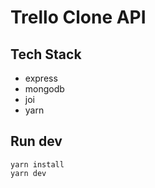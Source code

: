 # Trello Clone API

## Tech Stack
- express
- mongodb
- joi
- yarn

## Run dev
```shell
yarn install
yarn dev
```

